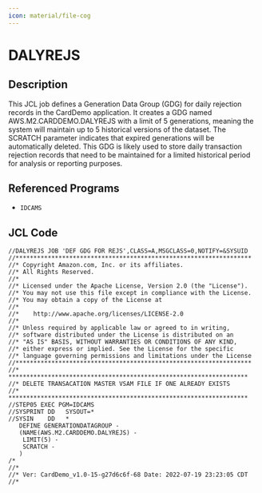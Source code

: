 ```yaml
---
icon: material/file-cog
---
```

# DALYREJS

## Description
This JCL job defines a Generation Data Group (GDG) for daily rejection records in the CardDemo application. It creates a GDG named AWS.M2.CARDDEMO.DALYREJS with a limit of 5 generations, meaning the system will maintain up to 5 historical versions of the dataset. The SCRATCH parameter indicates that expired generations will be automatically deleted. This GDG is likely used to store daily transaction rejection records that need to be maintained for a limited historical period for analysis or reporting purposes.

## Referenced Programs
- `IDCAMS`

## JCL Code
```jcl
//DALYREJS JOB 'DEF GDG FOR REJS',CLASS=A,MSGCLASS=0,NOTIFY=&SYSUID     
//******************************************************************
//* Copyright Amazon.com, Inc. or its affiliates.                   
//* All Rights Reserved.                                            
//*                                                                 
//* Licensed under the Apache License, Version 2.0 (the "License"). 
//* You may not use this file except in compliance with the License.
//* You may obtain a copy of the License at                         
//*                                                                 
//*    http://www.apache.org/licenses/LICENSE-2.0                   
//*                                                                 
//* Unless required by applicable law or agreed to in writing,      
//* software distributed under the License is distributed on an     
//* "AS IS" BASIS, WITHOUT WARRANTIES OR CONDITIONS OF ANY KIND,    
//* either express or implied. See the License for the specific     
//* language governing permissions and limitations under the License
//******************************************************************        
//* *******************************************************************         
//* DELETE TRANSACATION MASTER VSAM FILE IF ONE ALREADY EXISTS                  
//* *******************************************************************         
//STEP05 EXEC PGM=IDCAMS                                                        
//SYSPRINT DD   SYSOUT=*                                                        
//SYSIN    DD   *                                                               
   DEFINE GENERATIONDATAGROUP -                                                 
   (NAME(AWS.M2.CARDDEMO.DALYREJS) -                                            
    LIMIT(5) -                                                                  
    SCRATCH -                                                                   
   )                                                                            
/*                                                                              
//*
//* Ver: CardDemo_v1.0-15-g27d6c6f-68 Date: 2022-07-19 23:23:05 CDT
//*

```